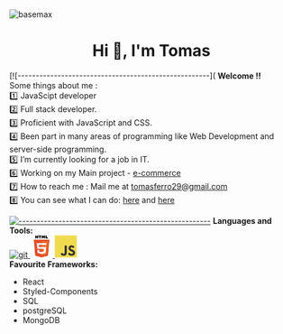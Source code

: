 
<img align ="center" src="https://www.todofondos.net/wp-content/uploads/hq-todofondos-4KparaPC24.jpg" alt="basemax">
<h1 align="center">Hi 👋, I'm Tomas</h1>


[![-----------------------------------------------------](
<b>Welcome !! </b><br/>
Some things about me :<br/>
:one: JavaScipt developer<br/>
:two: Full stack developer.<br/>
:three: Proficient with JavaScript and CSS.<br/> 
:four: Been part in many areas of programming like Web Development and server-side programming.<br/>
:five: I’m currently looking for a job in IT. <br/> 
:six: Working on my Main project - <a href="https://github.com/tomasferro29/pf-front">e-commerce</a><br/>
:seven: How to reach me : Mail me at tomasferro29@gmail.com<br/>
:eight: You can see what I can do: <a href="https://ecomerce-admin.vercel.app/">here</a> and <a href="https://pf-front-phi.vercel.app/">here</a><br/> 



[![-----------------------------------------------------](
https://raw.githubusercontent.com/andreasbm/readme/master/assets/lines/aqua.png)](https://github.com/BaseMax?tab=repositories)
<b>Languages and Tools:</b><br/>
<a href="https://git-scm.com/" target="_blank"> <img src="https://www.vectorlogo.zone/logos/git-scm/git-scm-icon.svg" alt="git" width="40" height="40"/> </a> <a href="https://www.w3.org/html/" target="_blank"> <img src="https://raw.githubusercontent.com/devicons/devicon/master/icons/html5/html5-original-wordmark.svg" alt="html5" width="40" height="40"/> </a> <a href="https://developer.mozilla.org/en-US/docs/Web/JavaScript" target="_blank"> <img src="https://raw.githubusercontent.com/devicons/devicon/master/icons/javascript/javascript-original.svg" alt="javascript" width="40" height="40"/> </a>
<br>
<b>Favourite Frameworks:</b><br/>
<ul>
  <li>React</li>
  <li>Styled-Components</li>
  <li>SQL</li>
  <li>postgreSQL</li>
  <li>MongoDB</li>
</ul>
<!--
**tomasferro29/tomasferro29** is a ✨ _special_ ✨ repository because its `README.md` (this file) appears on your GitHub profile.

Here are some ideas to get you started:

- 🔭 I’m currently working on ...
- 🌱 I’m currently learning ...
- 👯 I’m looking to collaborate on ...
- 🤔 I’m looking for help with ...
- 💬 Ask me about ...
- 📫 How to reach me: ...
- 😄 Pronouns: ...
- ⚡ Fun fact: ...
-->
